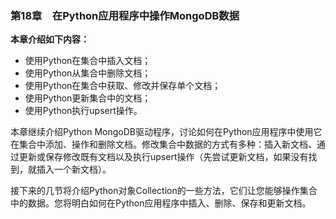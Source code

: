 ### 第18章　在Python应用程序中操作MongoDB数据

**本章介绍如下内容：**

+ 使用Python在集合中插入文档；
+ 使用Python从集合中删除文档；
+ 使用Python在集合中获取、修改并保存单个文档；
+ 使用Python更新集合中的文档；
+ 使用Python执行upsert操作。

本章继续介绍Python MongoDB驱动程序，讨论如何在Python应用程序中使用它在集合中添加、操作和删除文档。修改集合中数据的方式有多种：插入新文档、通过更新或保存修改既有文档以及执行upsert操作（先尝试更新文档，如果没有找到，就插入一个新文档）。

接下来的几节将介绍Python对象Collection的一些方法，它们让您能够操作集合中的数据。您将明白如何在Python应用程序中插入、删除、保存和更新文档。

